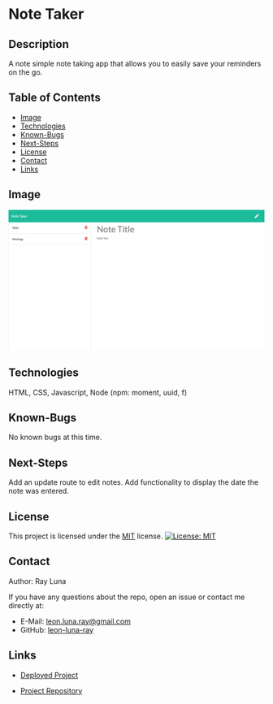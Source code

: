 
# Note Taker

  ## Description

  A note simple note taking app that allows you to easily save your reminders on the go.

  ## Table of Contents

  * [Image](#image)
  * [Technologies](#technologies)
  * [Known-Bugs](#known-bugs)
  * [Next-Steps](#next-steps)
  * [License](#license)
  * [Contact](#contact)
  * [Links](#links)

  ## Image

  ![Screenshot](./assets/screenshot.png)

  ## Technologies
  
  HTML, CSS, Javascript, Node (npm: moment, uuid, f)

  ## Known-Bugs

  No known bugs at this time.

  ## Next-Steps

  Add an update route to edit notes. Add functionality to display the date the note was entered.

  ## License

  This project is licensed under the [MIT](https://opensource.org/licenses/MIT) license.
  [![License: MIT](https://img.shields.io/badge/License-MIT-yellow.svg)](https://opensource.org/licenses/MIT)

  ## Contact

  Author: Ray Luna 

  If you have any questions about the repo, open an issue or contact me directly at:
  - E-Mail: leon.luna.ray@gmail.com
  - GitHub: [leon-luna-ray](https://github.com/leon-luna-ray)

  ## Links

  - [Deployed Project](https://luna-note-taker.herokuapp.com/) 

  - [Project Repository](https://github.com/leon-luna-ray/notes-app)

  